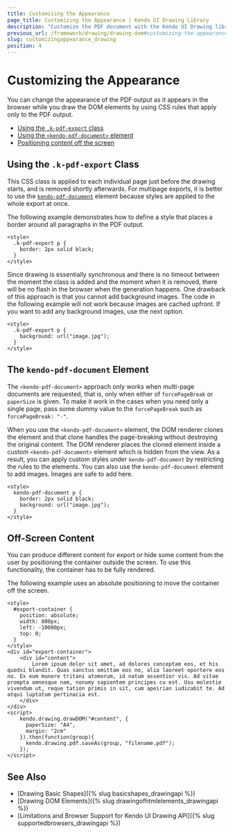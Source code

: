 ```yaml
---
title: Customizing the Appearance
page_title: Customizing the Appearance | Kendo UI Drawing Library
description: "Customize the PDF document with the Kendo UI Drawing library."
previous_url: /framework/drawing/drawing-dom#customizing-the-appearance, /framework/drawing/drawing-dom#using-the, /framework/drawing/drawing-dom#rendering-off-screen-content
slug: customizingappearance_drawing
position: 4
---
```


# Customizing the Appearance

You can change the appearance of the PDF output as it appears in the browser while you draw the DOM elements by using CSS rules that apply only to the PDF output.

* [Using the `.k-pdf-export` class](#the-k-pdf-export-class)
* [Using the `<kendo-pdf-document>` element](#the-kendo-pdf-document-element)
* [Positioning content off the screen](#off-screen-content)

## Using the `.k-pdf-export` Class

This CSS class is applied to each individual page just before the drawing starts, and is removed shortly afterwards. For multipage exports, it is better to use the [`kendo-pdf-document`](#the-kendo-pdf-document-element) element because styles are applied to the whole export at once.

The following example demonstrates how to define a style that places a border around all paragraphs in the PDF output.

    <style>
      .k-pdf-export p {
        border: 2px solid black;
      }
    </style>

Since drawing is essentially synchronous and there is no timeout between the moment the class is added and the moment when it is removed, there will be no flash in the browser when the generation happens. One drawback of this approach is that you cannot add background images. The code in the following example will not work because images are cached upfront. If you want to add any background images, use the next option.

    <style>
      .k-pdf-export p {
        background: url("image.jpg");
      }
    </style>

## The `kendo-pdf-document` Element

The `<kendo-pdf-document>` approach only works when multi-page documents are requested, that is, only when either of `forcePageBreak` or `paperSize` is given. To make it work in the cases when you need only a single page, pass some dummy value to the `forcePageBreak` such as `forcePageBreak: "-"`.

When you use the `<kendo-pdf-document>` element, the DOM renderer clones the element and that clone handles the page-breaking without destroying the original content. The DOM renderer places the cloned element inside a custom `<kendo-pdf-document>` element which is hidden from the view. As a result, you can apply custom styles under `kendo-pdf-document` by restricting the rules to the elements. You can also use the `kendo-pdf-document` element to add images. Images are safe to add here.

    <style>
      kendo-pdf-document p {
        border: 2px solid black;
        background: url("image.jpg");
      }
    </style>

## Off-Screen Content

You can produce different content for export or hide some content from the user by positioning the container outside the screen. To use this functionality, the container has to be fully rendered.

The following example uses an absolute positioning to move the container off the screen.

    <style>
      #export-container {
        position: absolute;
        width: 800px;
        left: -10000px;
        top: 0;
      }
    </style>
    <div id="export-container">
        <div id="content">
            Lorem ipsum dolor sit amet, ad dolores conceptam eos, et his quodsi blandit. Quas sanctus omittam eos no, alia laoreet oportere eos no. Ex eum munere tritani atomorum, id natum assentior vis. Ad vitae prompta omnesque nam, nonumy sapientem principes cu est. Usu molestie vivendum ut, reque tation primis in sit, cum apeirian iudicabit te. Ad atqui luptatum pertinacia est.
        </div>
    </div>
    <script>
        kendo.drawing.drawDOM("#content", {
          paperSize: "A4",
          margin: "2cm"
        }).then(function(group){
          kendo.drawing.pdf.saveAs(group, "filename.pdf");
        });
    </script>

## See Also

* [Drawing Basic Shapes]({% slug basicshapes_drawingapi %})
* [Drawing DOM Elements]({% slug drawingofhtmlelements_drawingapi %})
* [Limitations and Browser Support for Kendo UI Drawing API]({% slug supportedbrowsers_drawingapi %})
